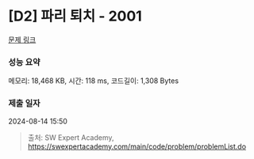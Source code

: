 # [D2] 파리 퇴치 - 2001 

[문제 링크](https://swexpertacademy.com/main/code/problem/problemDetail.do?contestProbId=AV5PzOCKAigDFAUq) 

### 성능 요약

메모리: 18,468 KB, 시간: 118 ms, 코드길이: 1,308 Bytes

### 제출 일자

2024-08-14 15:50



> 출처: SW Expert Academy, https://swexpertacademy.com/main/code/problem/problemList.do